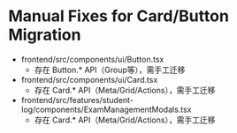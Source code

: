 # Manual Fixes for Card/Button Migration

- frontend/src/components/ui/Button.tsx
  - 存在 Button.* API（Group等），需手工迁移
- frontend/src/components/ui/Card.tsx
  - 存在 Card.* API（Meta/Grid/Actions），需手工迁移
- frontend/src/features/student-log/components/ExamManagementModals.tsx
  - 存在 Card.* API（Meta/Grid/Actions），需手工迁移
